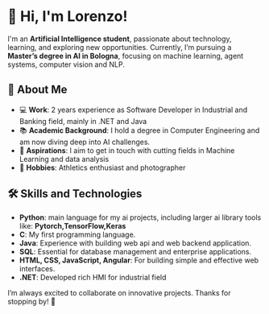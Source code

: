 
# 👋 Hi, I'm Lorenzo!

I'm an **Artificial Intelligence student**, passionate about technology, learning, and exploring new opportunities. Currently, I’m pursuing a **Master’s degree in AI in Bologna**, focusing on machine learning, agent systems, computer vision and NLP.

## 🚀 About Me
- 💻 **Work**: 2 years experience as Software Developer in Industrial and Banking field, mainly in .NET and Java  
- 📚 **Academic Background**: I hold a degree in Computer Engineering and am now diving deep into AI challenges.  
- 🌟 **Aspirations**: I aim to get in touch with cutting fields in Machine Learning and data analysis  
- 🏃 **Hobbies**: Athletics enthusiast and photographer  

## 🛠️ Skills and Technologies
- **Python**: main language for my ai projects, including larger ai library tools like: **Pytorch,TensorFlow,Keras**
- **C**: My first programming language.
- **Java**: Experience with building web api and web backend application.  
- **SQL**: Essential for database management and enterprise applications.  
- **HTML, CSS, JavaScript, Angular**: For building simple and effective web interfaces.  
- **.NET**: Developed rich HMI for industrial field
  


I’m always excited to collaborate on innovative projects. Thanks for stopping by! 🌟

